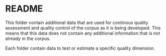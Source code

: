 README
======

This folder contain additional data that are used for continous quality assessment and quality control of the corpus as it is being developed. This means that this data does not contain any additional information that is not already in the corpus.

Each folder contain data to test or estimate a specific quality dimension.

